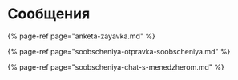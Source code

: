 # Сообщения

{% page-ref page="anketa-zayavka.md" %}

{% page-ref page="soobscheniya-otpravka-soobscheniya.md" %}

{% page-ref page="soobscheniya-chat-s-menedzherom.md" %}

